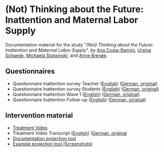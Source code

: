 # (Not) Thinking about the Future: Inattention and Maternal Labor Supply
Documentation material for the study "_(Not) Thinking about the Future: Inattention and Maternal Labor Supply_", by [Ana Costa-Ramón](https://sites.google.com/view/anamariacostaramon), [Ursina Schaede](https://ursinaschaede.github.io/), [Michaela Slotwinski](https://sites.google.com/site/michaelaslotwinski/home), and [Anne Brenøe](https://sites.google.com/view/aabrenoe/home).

## Questionnaires
- Questionnaire Inattention survey Teacher ([English](https://anacostaramon.github.io/mls/Q_Inattention_teachers_E.pdf)) ([German, original](https://anacostaramon.github.io/mls/Q_Inattention_teachers_G.pdf))
- Questionnaire Inattention survey Students ([English](https://anacostaramon.github.io/mls/Q_Inattention_students_E.pdf)) ([German, original](https://anacostaramon.github.io/mls/Q_Inattention_students_G.pdf))
- Questionnaire Inattention Wave 1 ([English](https://anacostaramon.github.io/mls/Q_W1_E.pdf)) ([German, original](https://anacostaramon.github.io/mls/Q_W1_G.pdf))
- Questionnaire Inattention Follow-up ([English](https://anacostaramon.github.io/mls/Q_FU_E.pdf)) ([German, original](https://anacostaramon.github.io/mls/Q_FU_G.pdf))

## Intervention material
- [Treatment Video](https://anacostaramon.github.io/mls/Treatment_video.mp4)
- Treatment Video Transcript ([English](https://anacostaramon.github.io/mls/Transcript_V_E.pdf)) ([German, original](https://anacostaramon.github.io/mls/Transcript_V_G.pdf)
- [Documentation projection tool](https://anacostaramon.github.io/mls/doc_projectiontool.pdf)
- [Example projection tool (Screenshots)](https://anacostaramon.github.io/mls/Projectiontool_example.pdf)
